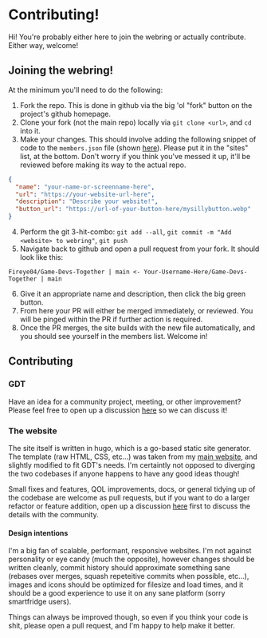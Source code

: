 # Contributing!

Hi! You're probably either here to join the webring or actually contribute. Either way, welcome!

## Joining the webring!

At the minimum you'll need to do the following:

1. Fork the repo. This is done in github via the big 'ol "fork" button on the project's github homepage.
2. Clone your fork (not the main repo) locally via `git clone <url>`, and `cd` into it.
3. Make your changes. This should involve adding the following snippet of code to the `members.json` file (shown [here](https://github.com/Fireye04/Game-Devs-Together/blob/main/assets/members.json)). Please put it in the "sites" list, at the bottom. Don't worry if you think you've messed it up, it'll be reviewed before making its way to the actual repo.
```json
{
  "name": "your-name-or-screenname-here",
  "url": "https://your-website-url-here",
  "description": "Describe your website!",
  "button_url": "https://url-of-your-button-here/mysillybutton.webp"
}
```
4. Perform the git 3-hit-combo: `git add --all`, `git commit -m "Add <website> to webring"`, `git push`
5. Navigate back to github and open a pull request from your fork. It should look like this:
```
Fireye04/Game-Devs-Together | main <- Your-Username-Here/Game-Devs-Together | main
```
6. Give it an appropriate name and description, then click the big green button.
7. From here your PR will either be merged immediately, or reviewed. You will be pinged within the PR if further action is required.
8. Once the PR merges, the site builds with the new file automatically, and you should see yourself in the members list. Welcome in!

## Contributing

### GDT

Have an idea for a community project, meeting, or other improvement? Please feel free to open up a discussion [here](https://github.com/Fireye04/Game-Devs-Together/discussions) so we can discuss it!

### The website

The site itself is written in hugo, which is a go-based static site generator. The template (raw HTML, CSS, etc...) was taken from my [main website](https://github.com/Fireye04/coffee), and slightly modified to fit GDT's needs. I'm certaintly not opposed to diverging the two codebases if anyone happens to have any good ideas though! 

Small fixes and features, QOL improvements, docs, or general tidying up of the codebase are welcome as pull requests, but if you want to do a larger refactor or feature addition, open up a discussion [here](https://github.com/Fireye04/Game-Devs-Together/discussions) first to discuss the details with the community.

#### Design intentions

I'm a big fan of scalable, performant, responsive websites. I'm not against personality or eye candy (much the opposite), however changes should be written cleanly, commit history should approximate something sane (rebases over merges, squash repeteitive commits when possible, etc...), images and icons should be optimized for filesize and load times, and it should be a good experience to use it on any sane platform (sorry smartfridge users).

Things can always be improved though, so even if you think your code is shit, please open a pull request, and I'm happy to help make it better.

